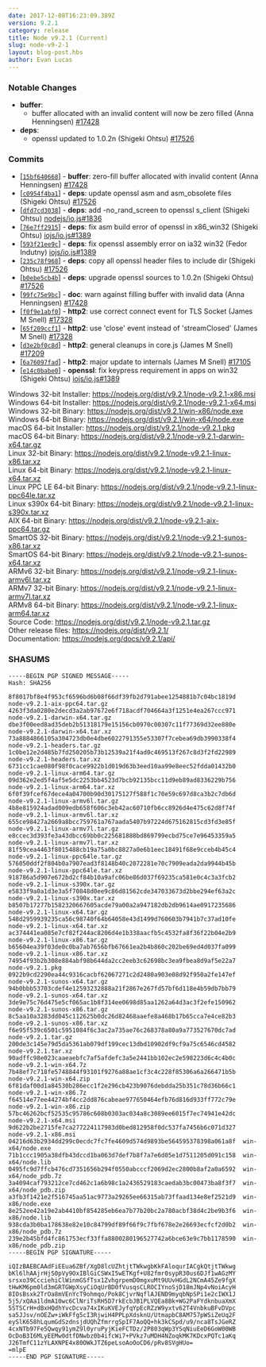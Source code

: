 ```yaml
---
date: 2017-12-08T16:23:09.389Z
version: 9.2.1
category: release
title: Node v9.2.1 (Current)
slug: node-v9-2-1
layout: blog-post.hbs
author: Evan Lucas
---
```


### Notable Changes

* **buffer**:
  * buffer allocated with an invalid content will now be zero filled (Anna Henningsen) [#17428](https://github.com/nodejs/node/pull/17428)
* **deps**:
  * openssl updated to 1.0.2n (Shigeki Ohtsu) [#17526](https://github.com/nodejs/node/pull/17526)

### Commits

* [[`15bf640668`](https://github.com/nodejs/node/commit/15bf640668)] - **buffer**: zero-fill buffer allocated with invalid content (Anna Henningsen) [#17428](https://github.com/nodejs/node/pull/17428)
* [[`c0954f4ba1`](https://github.com/nodejs/node/commit/c0954f4ba1)] - **deps**: update openssl asm and asm_obsolete files (Shigeki Ohtsu) [#17526](https://github.com/nodejs/node/pull/17526)
* [[`dfd7cd3038`](https://github.com/nodejs/node/commit/dfd7cd3038)] - **deps**: add -no_rand_screen to openssl s_client (Shigeki Ohtsu) [nodejs/io.js#1836](https://github.com/nodejs/io.js/pull/1836)
* [[`76e7ff2915`](https://github.com/nodejs/node/commit/76e7ff2915)] - **deps**: fix asm build error of openssl in x86_win32 (Shigeki Ohtsu) [iojs/io.js#1389](https://github.com/iojs/io.js/pull/1389)
* [[`593f21ee9c`](https://github.com/nodejs/node/commit/593f21ee9c)] - **deps**: fix openssl assembly error on ia32 win32 (Fedor Indutny) [iojs/io.js#1389](https://github.com/iojs/io.js/pull/1389)
* [[`235c78f968`](https://github.com/nodejs/node/commit/235c78f968)] - **deps**: copy all openssl header files to include dir (Shigeki Ohtsu) [#17526](https://github.com/nodejs/node/pull/17526)
* [[`b0ebe5cb4b`](https://github.com/nodejs/node/commit/b0ebe5cb4b)] - **deps**: upgrade openssl sources to 1.0.2n (Shigeki Ohtsu) [#17526](https://github.com/nodejs/node/pull/17526)
* [[`99fc75e9bc`](https://github.com/nodejs/node/commit/99fc75e9bc)] - **doc**: warn against filling buffer with invalid data (Anna Henningsen) [#17428](https://github.com/nodejs/node/pull/17428)
* [[`f0f9e1abf0`](https://github.com/nodejs/node/commit/f0f9e1abf0)] - **http2**: use correct connect event for TLS Socket (James M Snell) [#17328](https://github.com/nodejs/node/pull/17328)
* [[`65f209ccf1`](https://github.com/nodejs/node/commit/65f209ccf1)] - **http2**: use 'close' event instead of 'streamClosed' (James M Snell) [#17328](https://github.com/nodejs/node/pull/17328)
* [[`d3e2bf0c8d`](https://github.com/nodejs/node/commit/d3e2bf0c8d)] - **http2**: general cleanups in core.js (James M Snell) [#17209](https://github.com/nodejs/node/pull/17209)
* [[`6a76097fad`](https://github.com/nodejs/node/commit/6a76097fad)] - **http2**: major update to internals (James M Snell) [#17105](https://github.com/nodejs/node/pull/17105)
* [[`e14c0babe0`](https://github.com/nodejs/node/commit/e14c0babe0)] - **openssl**: fix keypress requirement in apps on win32 (Shigeki Ohtsu) [iojs/io.js#1389](https://github.com/iojs/io.js/pull/1389)

Windows 32-bit Installer: https://nodejs.org/dist/v9.2.1/node-v9.2.1-x86.msi \
Windows 64-bit Installer: https://nodejs.org/dist/v9.2.1/node-v9.2.1-x64.msi \
Windows 32-bit Binary: https://nodejs.org/dist/v9.2.1/win-x86/node.exe \
Windows 64-bit Binary: https://nodejs.org/dist/v9.2.1/win-x64/node.exe \
macOS 64-bit Installer: https://nodejs.org/dist/v9.2.1/node-v9.2.1.pkg \
macOS 64-bit Binary: https://nodejs.org/dist/v9.2.1/node-v9.2.1-darwin-x64.tar.gz \
Linux 32-bit Binary: https://nodejs.org/dist/v9.2.1/node-v9.2.1-linux-x86.tar.xz \
Linux 64-bit Binary: https://nodejs.org/dist/v9.2.1/node-v9.2.1-linux-x64.tar.xz \
Linux PPC LE 64-bit Binary: https://nodejs.org/dist/v9.2.1/node-v9.2.1-linux-ppc64le.tar.xz \
Linux s390x 64-bit Binary: https://nodejs.org/dist/v9.2.1/node-v9.2.1-linux-s390x.tar.xz \
AIX 64-bit Binary: https://nodejs.org/dist/v9.2.1/node-v9.2.1-aix-ppc64.tar.gz \
SmartOS 32-bit Binary: https://nodejs.org/dist/v9.2.1/node-v9.2.1-sunos-x86.tar.xz \
SmartOS 64-bit Binary: https://nodejs.org/dist/v9.2.1/node-v9.2.1-sunos-x64.tar.xz \
ARMv6 32-bit Binary: https://nodejs.org/dist/v9.2.1/node-v9.2.1-linux-armv6l.tar.xz \
ARMv7 32-bit Binary: https://nodejs.org/dist/v9.2.1/node-v9.2.1-linux-armv7l.tar.xz \
ARMv8 64-bit Binary: https://nodejs.org/dist/v9.2.1/node-v9.2.1-linux-arm64.tar.xz \
Source Code: https://nodejs.org/dist/v9.2.1/node-v9.2.1.tar.gz \
Other release files: https://nodejs.org/dist/v9.2.1/ \
Documentation: https://nodejs.org/docs/v9.2.1/api/

### SHASUMS

```
-----BEGIN PGP SIGNED MESSAGE-----
Hash: SHA256

8f8017bf8e4f953cf6596bd6b08f66df39fb2d791abee1254881b7c04bc1819d  node-v9.2.1-aix-ppc64.tar.gz
4263f3da0280e2decd3a2ab97672e6f718acdf704664a3f1251e4ea267ccc971  node-v9.2.1-darwin-x64.tar.gz
dbe3f00eed8ad35deb2b51318179e15156cb0970c00307c11f77369d32ee880e  node-v9.2.1-darwin-x64.tar.xz
73a8884866105a304723db0e4dbe6022791355e53307f7cebea69db3990338f4  node-v9.2.1-headers.tar.gz
1c0be12e2d485b7fd250205b73b12539a21f4ad0c469513f267c8d3f2fd22989  node-v9.2.1-headers.tar.xz
6731cc1cae080f98f0cace9922b1d019d63b3eed10aa99e8eec52fdda01432b0  node-v9.2.1-linux-arm64.tar.gz
09d362e2ed5f4af5e5dc2253bb4523d7bcb92135bcc11d9eb89ad8336229b756  node-v9.2.1-linux-arm64.tar.xz
6f0f39fcef67dece4a04700b90d30175127f588f1c70e59c697d8ca3b2c7db6d  node-v9.2.1-linux-armv6l.tar.gz
4b8e815924adad009edb658f606c3eb42ac60710fb6cc8926d4e475c62d8f74f  node-v9.2.1-linux-armv6l.tar.xz
655ce98427a2669a8bcc759761a767aada5407b97224d675162815cd3fd3e85f  node-v9.2.1-linux-armv7l.tar.gz
e8ccec3d393fe3a43dbcc69bb0c225681888bd869799ecbd75ce7e96453359a5  node-v9.2.1-linux-armv7l.tar.xz
81f59cea4463f8015488cb19a75a0bc8827a0e6b1eec18491f68e9cceb4b45c4  node-v9.2.1-linux-ppc64le.tar.gz
576050ddf2f804b0a7907ead3f8148b40c2072281e70c7909eada2da9944b45b  node-v9.2.1-linux-ppc64le.tar.xz
918786a5d907e672bd2cf84b10a9afc06be86d037f69235ca581e0c4c3a3fcb2  node-v9.2.1-linux-s390x.tar.gz
e5833f9a0a1d3e3a5f70848d0ee9c86d81562cde347033673d2bbe294ef63a2c  node-v9.2.1-linux-s390x.tar.xz
b8507b17277b1582320667605acde79a00a2a947182db2db9614ae0917235686  node-v9.2.1-linux-x64.tar.gz
548d2959939235ca56c98740f64b64058e43d1499d760603b7941b7c37ad10fe  node-v9.2.1-linux-x64.tar.xz
ac374441ea085e7cf82f244ac8206d4e1b338aacfb5c4532fa8f36f22b04e2b9  node-v9.2.1-linux-x86.tar.gz
b65604ea39f03de0c0ba7ab7656bfb67661ea2b4b860c202be69ed4d037fa099  node-v9.2.1-linux-x86.tar.xz
74954f93b2b308e884abf98b644da2cc2eeb3c62698bc3ea9fbea8d9af5e22a7  node-v9.2.1.pkg
0922b9cd2290ea44c9316cacbf62067271c2d2480a903e08d92f950a2fe147ef  node-v9.2.1-sunos-x64.tar.gz
94b0bbb53703cdef4e12593232888a21f2867e267fd57bf6d118e4b59db7bb79  node-v9.2.1-sunos-x64.tar.xz
3de9e75c76d475e5cf065ac1b8f314ee0698d85aa1262a64d3ac3f2efe150962  node-v9.2.1-sunos-x86.tar.gz
8c5aa10a3283dd045c112625b0dc26d82468aaefe8a468b17b65cca7e4ce82b3  node-v9.2.1-sunos-x86.tar.xz
f6e95f539c6501c5951084f6c3ac2a735ae76c268378a80a9a773527670dc7ad  node-v9.2.1.tar.gz
200de3c145e79d5da5361ab079df199cec13dbd10902df9cf9a75c6546cd4582  node-v9.2.1.tar.xz
90adffc98e023caaeaebfc7af5afdefc3a5e2441bb102ec2e598223d6c4c4b0c  node-v9.2.1-win-x64.7z
7b48ef7c718fe5748844f93101f9276a88ae1cf3c4c228f85306a6a266471b5b  node-v9.2.1-win-x64.zip
6f81daf00d1a84530b286ecc1f2e296cb423b9076debdda25b351c78d36b66c1  node-v9.2.1-win-x86.7z
f64514e77ee44274bf4cc2dd876cabeae977650464efb76d816d933ff772c79e  node-v9.2.1-win-x86.zip
57bc46262bcf52535c95786c608b0303ac034a8c3089ee6015f7ec74941e42dc  node-v9.2.1-x64.msi
9d622b2be2715fe7ca277224117983d0bed812958f0dc537fa7456b6c071d327  node-v9.2.1-x86.msi
04216d63b2934dd299c0ecdc7fc7fe4609d574d9893be564595378398a061a8f  win-x64/node.exe
71b1ccc1905a38dfb43dccd1ba063d7def7b8f7a7e6d05e1d7511205d091c158  win-x64/node.lib
0495fc9d7ffcb476cd7351656b294f0550abcccf2069d2ec2800b8af2a0a6592  win-x64/node_pdb.7z
3a4094caf793212ce7cd462c1a6b98c1a2436529183caedab3bc00473ba8f3f7  win-x64/node_pdb.zip
a3fb3f1421e2f516745aa51ac9773a29265ee66315ab73ffaad134e8ef2521d9  win-x86/node.exe
8e252ee42a19e2ab4410bf854285eb6ea7b77b20bc2a780acbf38d4c2be9b3f6  win-x86/node.lib
938cda3b0ba178638e82e10c84799df89f66f9c7fbf678e2e26693ecfcf2d0b2  win-x86/node_pdb.7z
239e2b45bfd4fc861753ecf33ffa8800280196527742a6bce63e9c7bb1178590  win-x86/node_pdb.zip
-----BEGIN PGP SIGNATURE-----

iQIzBAEBCAAdFiEEua6ZBf/XgD8lcUZhtjtTWkwgbKkFAloqurIACgkQtjtTWkwg
bKl6lhAAjrHjS0pVy9OxIBlGiCSWxI5wETKgf+U82fmr0sypR30us6DJf1wAGzMY
srsxo39CcciehiClWinmGSfTsx1ZvhgrpemD0mgxuMt9UUvHGdL2NCmA45Ze9fgX
tHwKM6pm0ld3mGRTGWpXsyCiOqUrBD0fVusqsCLROCIYnoSjD18mJNp4vNoiAcyH
8IOsBsxk2TrOa8mVEnYcT9ohmqo/Pok8CjvrNqflAJEND9myqbNpSPi1e2cIWX1J
5j5/xQAa1ldmA10wc6ClNriTsRH5D7rkEcbJB1PLVQEa8Bk+WG2PaFYdknbuaXmX
5STSCrH+dBxHQdhYvcDcva74xIKuKVEJyfqYpEcRZzW9yxtv62T4VnbkuBFvDVpc
sa5JJsv/nOEZw+iWkFfg5cI3RjwiH4PPLpXdsknU/UtmapbC8AM757pWSiZeUq2F
eySlK658hLqumGdSzdnsjdUQhZfmrrgSpIF7AoQQ+hk3kCSpd/u9/nca8TsJGeRZ
4cxNTb97Fe5Qwqy91ymZ9l0yruPyjKieFCTDz/2P803qWp3YSqNiuEeD6GoW00WB
OcDoB3I6MLyEEMw0dtfDNwbz0b4ifcWi7+PVkz7uMDH4NZoqkMK7KDcxPQTc1aKq
J26TmfC11zYLAXNPE4x80OWkJTZ6peLsoAoOoCD6/pRv8SVgHUo=
=mlpE
-----END PGP SIGNATURE-----

```
